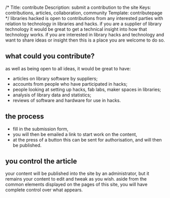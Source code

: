 /*
Title: contribute
Description: submit a contribution to the site
Keys: contributions, articles, collaboration, community
Template: contributepage
*/
libraries hacked is open to contributions from any interested parties with relation to technology in libraries and hacks.  if you are a supplier of library technology it would be great to get a technical insight into how that technology works.  if you are interested in library hacks and technology and want to share ideas or insight then this is a place you are welcome to do so.

## what could you contribute?

as well as being open to all ideas, it would be great to have:

- articles on library software by suppliers;
- accounts from people who have participated in hacks;
- people looking at setting up hacks, fab labs, maker spaces in libraries;
- analysis of library data and statistics;
- reviews of software and hardware for use in hacks.

## the process

- fill in the submission form,
- you will then be emailed a link to start work on the content,
- at the press of a button this can be sent for authorisation, and will then be published.

## you control the article

your content will be published into the site by an administrator, but it remains your content to edit and tweak as you wish.  aside from the common elements displayed on the pages of this site, you will have complete control over what appears.
